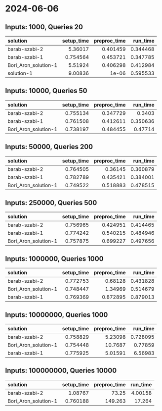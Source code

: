 # 2024-06-06

## Inputs: 1000, Queries 20

| solution             |   setup_time |   preproc_time |   run_time |
|:---------------------|-------------:|---------------:|-----------:|
| barab-szabi-2        |     5.36017  |       0.401459 |   0.344468 |
| barab-szabi-1        |     0.754564 |       0.453721 |   0.347785 |
| Bori_Aron_solution-1 |     5.51924  |       0.406298 |   0.412984 |
| solution-1           |     9.00836  |       1e-06    |   0.595533 |

## Inputs: 10000, Queries 50

| solution             |   setup_time |   preproc_time |   run_time |
|:---------------------|-------------:|---------------:|-----------:|
| barab-szabi-2        |     0.755134 |       0.347729 |   0.3403   |
| barab-szabi-1        |     0.761508 |       0.412611 |   0.350636 |
| Bori_Aron_solution-1 |     0.738197 |       0.484455 |   0.47714  |

## Inputs: 50000, Queries 200

| solution             |   setup_time |   preproc_time |   run_time |
|:---------------------|-------------:|---------------:|-----------:|
| barab-szabi-2        |     0.764505 |       0.36145  |   0.360879 |
| barab-szabi-1        |     0.782789 |       0.435421 |   0.384001 |
| Bori_Aron_solution-1 |     0.749522 |       0.518883 |   0.478515 |

## Inputs: 250000, Queries 500

| solution             |   setup_time |   preproc_time |   run_time |
|:---------------------|-------------:|---------------:|-----------:|
| barab-szabi-2        |     0.756965 |       0.424951 |   0.414465 |
| barab-szabi-1        |     0.774242 |       0.540215 |   0.484946 |
| Bori_Aron_solution-1 |     0.757875 |       0.699227 |   0.497656 |

## Inputs: 1000000, Queries 1000

| solution             |   setup_time |   preproc_time |   run_time |
|:---------------------|-------------:|---------------:|-----------:|
| barab-szabi-2        |     0.772753 |       0.68128  |   0.431828 |
| Bori_Aron_solution-1 |     0.748447 |       1.34969  |   0.514679 |
| barab-szabi-1        |     0.769369 |       0.872895 |   0.879013 |

## Inputs: 10000000, Queries 1000

| solution             |   setup_time |   preproc_time |   run_time |
|:---------------------|-------------:|---------------:|-----------:|
| barab-szabi-2        |     0.758829 |        5.23098 |   0.728095 |
| Bori_Aron_solution-1 |     0.754448 |       10.7687  |   0.77859  |
| barab-szabi-1        |     0.775925 |        5.01591 |   6.56983  |

## Inputs: 100000000, Queries 10000

| solution             |   setup_time |   preproc_time |   run_time |
|:---------------------|-------------:|---------------:|-----------:|
| barab-szabi-2        |     1.08767  |         73.25  |    4.00158 |
| Bori_Aron_solution-1 |     0.760188 |        149.263 |   17.264   |
